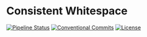# Consistent Whitespace
[![Pipeline Status](https://gitlab.com/DeveloperC/consistent_whitespace/badges/main/pipeline.svg)](https://gitlab.com/DeveloperC/consistent_whitespace/-/commits/main)
[![Conventional Commits](https://img.shields.io/badge/Conventional%20Commits-1.0.0-yellow.svg)](https://conventionalcommits.org)
[![License](https://img.shields.io/badge/License-AGPLv3-blue.svg)](https://www.gnu.org/licenses/agpl-3.0)
